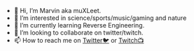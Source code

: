 - 👋 Hi, I’m Marvin aka muXLeet.
- 👀 I’m interested in science/sports/music/gaming and nature
- 🌱 I’m currently learning Reverse Engineering.
- 💞️ I’m looking to collaborate on twitter/twitch.
- 📫 How to reach me on [Twitter:bird:](https://twitter.com/mux1337) or [Twitch:tv:](https://twitter.com/mux1337)
